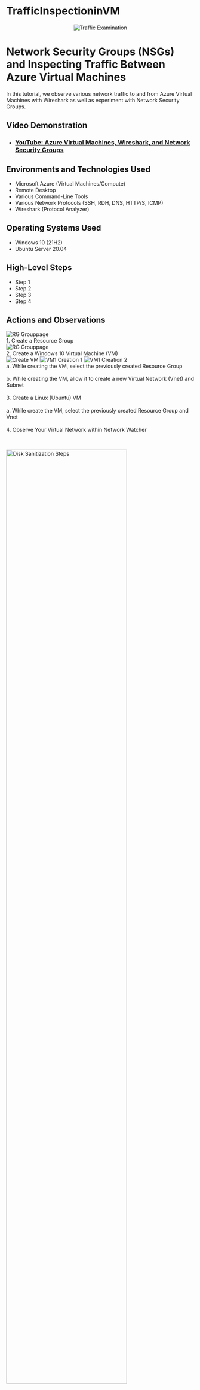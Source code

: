 # TrafficInspectioninVM

<p align="center">
<img src="https://i.imgur.com/Ua7udoS.png" alt="Traffic Examination"/>
</p>

<h1>Network Security Groups (NSGs) and Inspecting Traffic Between Azure Virtual Machines</h1>
In this tutorial, we observe various network traffic to and from Azure Virtual Machines with Wireshark as well as experiment with Network Security Groups. <br />


<h2>Video Demonstration</h2>

- ### [YouTube: Azure Virtual Machines, Wireshark, and Network Security Groups](https://www.youtube.com)

<h2>Environments and Technologies Used</h2>

- Microsoft Azure (Virtual Machines/Compute)
- Remote Desktop
- Various Command-Line Tools
- Various Network Protocols (SSH, RDH, DNS, HTTP/S, ICMP)
- Wireshark (Protocol Analyzer)

<h2>Operating Systems Used </h2>

- Windows 10 (21H2)
- Ubuntu Server 20.04

<h2>High-Level Steps</h2>

- Step 1
- Step 2
- Step 3
- Step 4

<h2>Actions and Observations</h2>

<p>
</p>
<p>
  <img src="https://images2.imgbox.com/0b/50/n5wG3dfV_o.png?download=true" alt="RG Grouppage"/>
<br> 1. Create a Resource Group <br>
  <img src="https://images2.imgbox.com/0b/50/n5wG3dfV_o.png?download=true" alt="RG Grouppage"/>
  <br> 2. Create a Windows 10 Virtual Machine (VM) <br>
  <img src="https://imgbox.com/jxIp19aZ" alt="Create VM"/>
  
  <img src="https://imgbox.com/hoky3fCP" alt="VM1 Creation 1"/>
  
  <img src="https://imgbox.com/9rYI3wYm" alt="VM1 Creation 2"/>
    <br> a. While creating the VM, select the previously created Resource Group <br>
    <br> b. While creating the VM, allow it to create a new Virtual Network (Vnet) and Subnet <br>
<br> 3. Create a Linux (Ubuntu) VM <br>
<br> a. While create the VM, select the previously created Resource Group and Vnet <br>
<br> 4. Observe Your Virtual Network within Network Watcher <Br>
</p>
<br />

<p>
<img src="https://i.imgur.com/DJmEXEB.png" height="80%" width="80%" alt="Disk Sanitization Steps"/>
</p>
<p>
Lorem ipsum dolor sit amet, consectetur adipiscing elit, sed do eiusmod tempor incididunt ut labore et dolore magna aliqua. Ut enim ad minim veniam, quis nostrud exercitation ullamco laboris nisi ut aliquip ex ea commodo consequat. Duis aute irure dolor in reprehenderit in voluptate velit esse cillum dolore eu fugiat nulla pariatur.
</p>
<br />

<p>
<img src="https://i.imgur.com/DJmEXEB.png" height="80%" width="80%" alt="Disk Sanitization Steps"/>
</p>
<p>
Lorem ipsum dolor sit amet, consectetur adipiscing elit, sed do eiusmod tempor incididunt ut labore et dolore magna aliqua. Ut enim ad minim veniam, quis nostrud exercitation ullamco laboris nisi ut aliquip ex ea commodo consequat. Duis aute irure dolor in reprehenderit in voluptate velit esse cillum dolore eu fugiat nulla pariatur.
</p>
<br />
